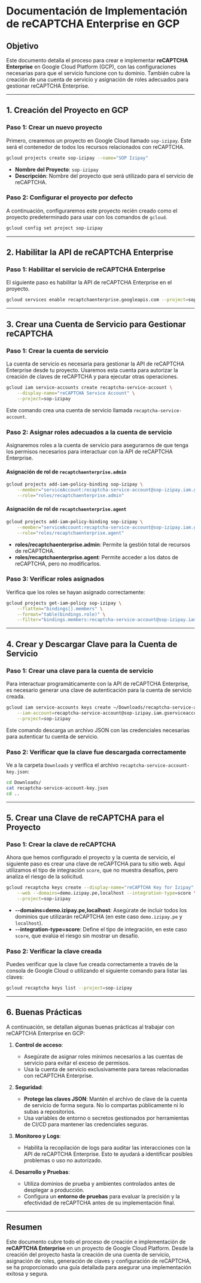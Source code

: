 # **Documentación de Implementación de reCAPTCHA Enterprise en GCP**

## **Objetivo**
Este documento detalla el proceso para crear e implementar **reCAPTCHA Enterprise** en Google Cloud Platform (GCP), con las configuraciones necesarias para que el servicio funcione con tu dominio. También cubre la creación de una cuenta de servicio y asignación de roles adecuados para gestionar reCAPTCHA Enterprise.

---

## **1. Creación del Proyecto en GCP**

### **Paso 1: Crear un nuevo proyecto**
Primero, crearemos un proyecto en Google Cloud llamado `sop-izipay`. Este será el contenedor de todos los recursos relacionados con reCAPTCHA.

```bash
gcloud projects create sop-izipay --name="SOP Izipay"
```

- **Nombre del Proyecto**: `sop-izipay`
- **Descripción**: Nombre del proyecto que será utilizado para el servicio de reCAPTCHA.

### **Paso 2: Configurar el proyecto por defecto**

A continuación, configuraremos este proyecto recién creado como el proyecto predeterminado para usar con los comandos de `gcloud`.

```bash
gcloud config set project sop-izipay
```

---

## **2. Habilitar la API de reCAPTCHA Enterprise**

### **Paso 1: Habilitar el servicio de reCAPTCHA Enterprise**
El siguiente paso es habilitar la API de reCAPTCHA Enterprise en el proyecto.

```bash
gcloud services enable recaptchaenterprise.googleapis.com --project=sop-izipay
```

---

## **3. Crear una Cuenta de Servicio para Gestionar reCAPTCHA**

### **Paso 1: Crear la cuenta de servicio**

La cuenta de servicio es necesaria para gestionar la API de reCAPTCHA Enterprise desde tu proyecto. Usaremos esta cuenta para autorizar la creación de claves de reCAPTCHA y para ejecutar otras operaciones.

```bash
gcloud iam service-accounts create recaptcha-service-account \
    --display-name="reCAPTCHA Service Account" \
    --project=sop-izipay
```

Este comando crea una cuenta de servicio llamada `recaptcha-service-account`.

### **Paso 2: Asignar roles adecuados a la cuenta de servicio**

Asignaremos roles a la cuenta de servicio para asegurarnos de que tenga los permisos necesarios para interactuar con la API de reCAPTCHA Enterprise.

#### Asignación de rol de `recaptchaenterprise.admin`

```bash
gcloud projects add-iam-policy-binding sop-izipay \
    --member="serviceAccount:recaptcha-service-account@sop-izipay.iam.gserviceaccount.com" \
    --role="roles/recaptchaenterprise.admin"
```

#### Asignación de rol de `recaptchaenterprise.agent`

```bash
gcloud projects add-iam-policy-binding sop-izipay \
    --member="serviceAccount:recaptcha-service-account@sop-izipay.iam.gserviceaccount.com" \
    --role="roles/recaptchaenterprise.agent"
```

- **roles/recaptchaenterprise.admin**: Permite la gestión total de recursos de reCAPTCHA.
- **roles/recaptchaenterprise.agent**: Permite acceder a los datos de reCAPTCHA, pero no modificarlos.

### **Paso 3: Verificar roles asignados**

Verifica que los roles se hayan asignado correctamente:

```bash
gcloud projects get-iam-policy sop-izipay \
    --flatten="bindings[].members" \
    --format="table(bindings.role)" \
    --filter="bindings.members:recaptcha-service-account@sop-izipay.iam.gserviceaccount.com"
```

---

## **4. Crear y Descargar Clave para la Cuenta de Servicio**

### **Paso 1: Crear una clave para la cuenta de servicio**

Para interactuar programáticamente con la API de reCAPTCHA Enterprise, es necesario generar una clave de autenticación para la cuenta de servicio creada.

```bash
gcloud iam service-accounts keys create ~/Downloads/recaptcha-service-account-key.json \
    --iam-account=recaptcha-service-account@sop-izipay.iam.gserviceaccount.com \
    --project=sop-izipay
```

Este comando descarga un archivo JSON con las credenciales necesarias para autenticar tu cuenta de servicio.

### **Paso 2: Verificar que la clave fue descargada correctamente**

Ve a la carpeta `Downloads` y verifica el archivo `recaptcha-service-account-key.json`:

```bash
cd Downloads/
cat recaptcha-service-account-key.json
cd ..
```

---

## **5. Crear una Clave de reCAPTCHA para el Proyecto**

### **Paso 1: Crear la clave de reCAPTCHA**

Ahora que hemos configurado el proyecto y la cuenta de servicio, el siguiente paso es crear una clave de reCAPTCHA para tu sitio web. Aquí utilizamos el tipo de integración `score`, que no muestra desafíos, pero analiza el riesgo de la solicitud.

```bash
gcloud recaptcha keys create --display-name="reCAPTCHA Key for Izipay" \
    --web --domains=demo.izipay.pe,localhost --integration-type=score \
    --project=sop-izipay
```

- **--domains=demo.izipay.pe,localhost**: Asegúrate de incluir todos los dominios que utilizarán reCAPTCHA (en este caso `demo.izipay.pe` y `localhost`).
- **--integration-type=score**: Define el tipo de integración, en este caso `score`, que evalúa el riesgo sin mostrar un desafío.

### **Paso 2: Verificar la clave creada**

Puedes verificar que la clave fue creada correctamente a través de la consola de Google Cloud o utilizando el siguiente comando para listar las claves:

```bash
gcloud recaptcha keys list --project=sop-izipay
```

---

## **6. Buenas Prácticas**

A continuación, se detallan algunas buenas prácticas al trabajar con reCAPTCHA Enterprise en GCP:

1. **Control de acceso**:
   - Asegúrate de asignar roles mínimos necesarios a las cuentas de servicio para evitar el exceso de permisos.
   - Usa la cuenta de servicio exclusivamente para tareas relacionadas con reCAPTCHA Enterprise.

2. **Seguridad**:
   - **Protege las claves JSON**: Mantén el archivo de clave de la cuenta de servicio de forma segura. No lo compartas públicamente ni lo subas a repositorios.
   - Usa variables de entorno o secretos gestionados por herramientas de CI/CD para mantener las credenciales seguras.

3. **Monitoreo y Logs**:
   - Habilita la recopilación de logs para auditar las interacciones con la API de reCAPTCHA Enterprise. Esto te ayudará a identificar posibles problemas o uso no autorizado.

4. **Desarrollo y Pruebas**:
   - Utiliza dominios de prueba y ambientes controlados antes de desplegar a producción.
   - Configura un **entorno de pruebas** para evaluar la precisión y la efectividad de reCAPTCHA antes de su implementación final.

---

## **Resumen**

Este documento cubre todo el proceso de creación e implementación de **reCAPTCHA Enterprise** en un proyecto de Google Cloud Platform. Desde la creación del proyecto hasta la creación de una cuenta de servicio, asignación de roles, generación de claves y configuración de reCAPTCHA, se ha proporcionado una guía detallada para asegurar una implementación exitosa y segura.
